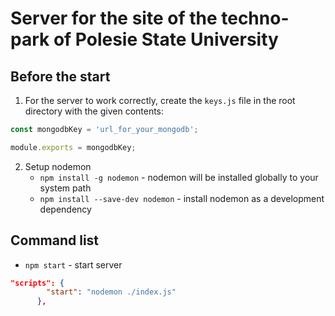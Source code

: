 # Server for the site of the techno-park of Polesie State University
## Before the start
1. For the server to work correctly, create the `keys.js` file in the root directory with the given contents:
```javascript
const mongodbKey = 'url_for_your_mongodb';

module.exports = mongodbKey;
```
2. Setup nodemon
    - `npm install -g nodemon` - nodemon will be installed globally to your system path
    - `npm install --save-dev nodemon` - install nodemon as a development dependency
## Command list
* `npm start` - start server
```json
"scripts": {
        "start": "nodemon ./index.js"
      },
```
